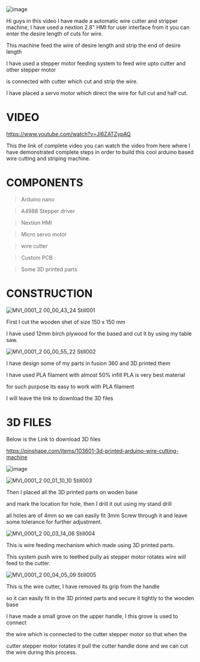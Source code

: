

![image](https://user-images.githubusercontent.com/19898602/125561367-8227639a-4998-40e0-86e8-33341bd31287.png)


Hi guys in this video I have made a automatic wire cutter and stripper machine,
I have used a nextion 2.8" HMI for user interface from it you can enter the desire length of cuts for wire.

This machine feed the wire of desire length and strip the end of desire length 

I have used a stepper motor feeding system to feed wire upto cutter and other stepper motor

is connected with cutter which cut and strip the wire.

I have placed a servo motor which direct the wire for full cut and half cut.

# VIDEO 

https://www.youtube.com/watch?v=Jl6ZATZypAQ

This the link of complete video you can watch the video from here where I have demonstrated complete steps in 
order to build this cool arduino based wire cutting and striping machine.

# COMPONENTS 

> Arduino nano


> A4988 Stepper driver


> Nextion HMI


> Micro servo motor


> wire cutter


> Custom PCB


> Some 3D printed parts



# CONSTRUCTION

![MVI_0001_2 00_00_43_24 Still001](https://user-images.githubusercontent.com/19898602/125562898-dddd6813-8214-4017-b9c6-6dda569d8615.jpg)

First I cut the wooden shet of size 150 x 150 mm 

I have used 12mm birch plywood for the  based and cut it by using my table saw.

![MVI_0001_2 00_00_55_22 Still002](https://user-images.githubusercontent.com/19898602/125563000-37ebf034-b059-4cff-abeb-177ae8a65653.jpg)

I have design some of my parts in fusion 360 and 3D printed them

I have used PLA filament with almost 50% infill PLA is very best material

for such purpose its easy to work with PLA filament 

I will leave the link to download the 3D files


# 3D FILES

Below is the Link to download 3D files

https://pinshape.com/items/103601-3d-printed-arduino-wire-cutting-machine

![image](https://user-images.githubusercontent.com/19898602/125563332-bc9515ac-77fd-4678-af30-deb6a63565f0.png)



![MVI_0001_2 00_01_10_10 Still003](https://user-images.githubusercontent.com/19898602/125563654-5234eaa8-7bd3-4e59-9b7d-099cb2e0bc9c.jpg)

Then I placed all the 3D printed parts on woden base

and mark the location for hole, then I drill it out using my stand drill

all holes are of 4mm so we can easily fit 3mm Screw through it and leave some tolerance for further adjustment.

![MVI_0001_2 00_03_14_06 Still004](https://user-images.githubusercontent.com/19898602/125563840-56d2d1ed-f39f-4ce7-aae8-4e57bf12cc37.jpg)

This is wire feeding mechanism which made using 3D printed parts.

This system push wire to teethed pully as stepper motor rotates wire will feed to the cutter.


![MVI_0001_2 00_04_05_09 Still005](https://user-images.githubusercontent.com/19898602/125563946-38273048-83fe-45ad-a2ba-52cba3f27469.jpg)

This is the wire cutter, I have removed its grip from the handle

so it can easily fit in the 3D printed parts and secure it tightly to the wooden base

I have made a small grove on the upper handle, I this grove is used to connect 

the wire which is connected to the cutter stepper  motor so that when the 

cutter stepper motor rotates it pull the cutter handle done and we can cut the wire during this process.











